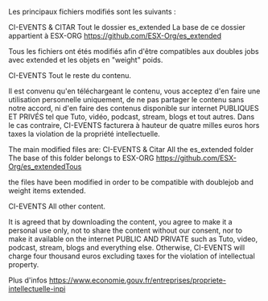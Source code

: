 Les principaux fichiers modifiés sont les suivants :

CI-EVENTS & CITAR Tout le dossier es_extended La base de ce dossier appartient à ESX-ORG https://github.com/ESX-Org/es_extended

Tous les fichiers ont étés modifiés afin d'être compatibles aux doubles jobs avec extended et les objets en "weight" poids.

CI-EVENTS Tout le reste du contenu.

Il est convenu qu'en téléchargeant le contenu, vous acceptez d'en faire une utilisation personnelle uniquement, de ne pas partager le contenu sans notre accord, ni d'en faire des contenus disponible sur internet PUBLIQUES ET PRIVÉS tel que Tuto, vidéo, podcast, stream, blogs et tout autres. Dans le cas contraire, CI-EVENTS facturera à hauteur de quatre milles euros hors taxes la violation de la propriété intellectuelle.

The main modified files are: CI-EVENTS & Citar All the es_extended folder The base of this folder belongs to ESX-ORG https://github.com/ESX-Org/es_extendedTous

the files have been modified in order to be compatible with doublejob and weight items extended.

CI-EVENTS All other content.

It is agreed that by downloading the content, you agree to make it a personal use only, not to share the content without our consent, nor to make it available on the internet PUBLIC AND PRIVATE such as Tuto, video, podcast, stream, blogs and everything else. Otherwise, CI-EVENTS will charge four thousand euros excluding taxes for the violation of intellectual property.

Plus d'infos https://www.economie.gouv.fr/entreprises/propriete-intellectuelle-inpi
